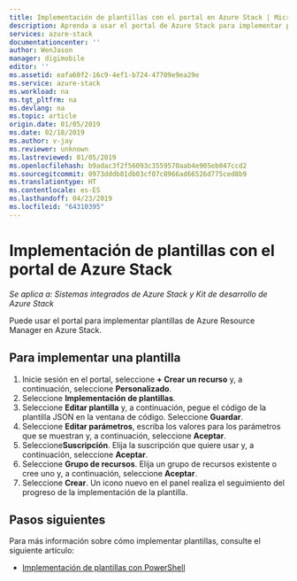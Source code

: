 ```yaml
---
title: Implementación de plantillas con el portal en Azure Stack | Microsoft Docs
description: Aprenda a usar el portal de Azure Stack para implementar plantillas.
services: azure-stack
documentationcenter: ''
author: WenJason
manager: digimobile
editor: ''
ms.assetid: eafa60f2-16c9-4ef1-b724-47709e9ea29e
ms.service: azure-stack
ms.workload: na
ms.tgt_pltfrm: na
ms.devlang: na
ms.topic: article
origin.date: 01/05/2019
ms.date: 02/18/2019
ms.author: v-jay
ms.reviewer: unknown
ms.lastreviewed: 01/05/2019
ms.openlocfilehash: b9adac3f2f56093c3559570aab4e905eb047ccd2
ms.sourcegitcommit: 0973dddb81db03cf07c8966ad66526d775ced8b9
ms.translationtype: HT
ms.contentlocale: es-ES
ms.lasthandoff: 04/23/2019
ms.locfileid: "64310395"
---
```

# <a name="deploy-templates-using-the-azure-stack-portal"></a>Implementación de plantillas con el portal de Azure Stack

*Se aplica a: Sistemas integrados de Azure Stack y Kit de desarrollo de Azure Stack*

Puede usar el portal para implementar plantillas de Azure Resource Manager en Azure Stack.

## <a name="to-deploy-a-template"></a>Para implementar una plantilla

1. Inicie sesión en el portal, seleccione **+ Crear un recurso** y, a continuación, seleccione **Personalizado**.
2. Seleccione **Implementación de plantillas**.
3. Seleccione **Editar plantilla** y, a continuación, pegue el código de la plantilla JSON en la ventana de código. Seleccione **Guardar**.
4. Seleccione **Editar parámetros**, escriba los valores para los parámetros que se muestran y, a continuación, seleccione **Aceptar**.
5. Seleccione**Suscripción**. Elija la suscripción que quiere usar y, a continuación, seleccione **Aceptar**.
6. Seleccione **Grupo de recursos**. Elija un grupo de recursos existente o cree uno y, a continuación, seleccione **Aceptar**.
7. Seleccione **Crear**. Un icono nuevo en el panel realiza el seguimiento del progreso de la implementación de la plantilla.

## <a name="next-steps"></a>Pasos siguientes

Para más información sobre cómo implementar plantillas, consulte el siguiente artículo:

- [Implementación de plantillas con PowerShell](azure-stack-deploy-template-powershell.md)
